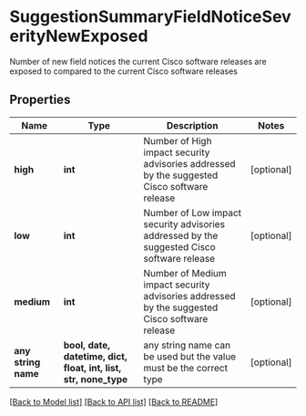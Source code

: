 # SuggestionSummaryFieldNoticeSeverityNewExposed

Number of new field notices the current Cisco software releases are exposed to compared to the current Cisco software releases

## Properties
Name | Type | Description | Notes
------------ | ------------- | ------------- | -------------
**high** | **int** | Number of High impact security advisories addressed by the suggested Cisco software release | [optional] 
**low** | **int** | Number of Low impact security advisories addressed by the suggested Cisco software release | [optional] 
**medium** | **int** | Number of Medium impact security advisories addressed by the suggested Cisco software release | [optional] 
**any string name** | **bool, date, datetime, dict, float, int, list, str, none_type** | any string name can be used but the value must be the correct type | [optional]

[[Back to Model list]](../README.md#documentation-for-models) [[Back to API list]](../README.md#documentation-for-api-endpoints) [[Back to README]](../README.md)


